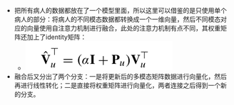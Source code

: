 - 把所有病人的数据都放在了一个模型里面，所以这里可以借鉴的是只使用单个病人的部分：将病人的不同模态数据都转换成一个一维向量，然后不同模态对应的向量使用自注意力机制进行融合，此处的注意力机制有点不同，其权重矩阵还加上了identity矩阵：
	- ![image.png](../assets/image_1666615904689_0.png)
- 融合后又分出了两个分支：一是将更新后的多模态矩阵数据进行向量化，然后再进行线性转化；二是直接将权重矩阵进行向量化，两者连接之后得到一个新的分支。